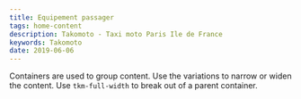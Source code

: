 ```yaml
---
title: Equipement passager
tags: home-content
description: Takomoto - Taxi moto Paris Ile de France
keywords: Takomoto
date: 2019-06-06
---
```


Containers are used to group content. Use the variations to narrow or widen the content. Use `tkm-full-width` to break out of a parent container.
